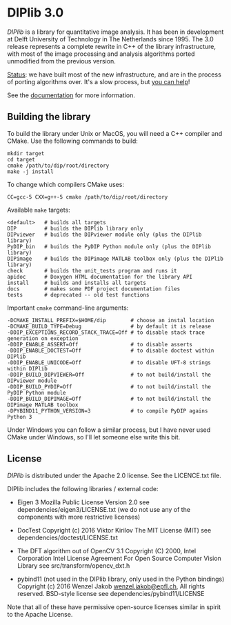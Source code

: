 # DIPlib 3.0

*DIPlib* is a library for quantitative image analysis. It has been in development
at Delft University of Technology in The Netherlands since 1995. The 3.0 release
represents a complete rewrite in C++ of the library infrastructure, with most of
the image processing and analysis algorithms ported unmodified from the previous
version.

[Status](https://diplib.github.io/diplib-docs/workplan.html):
we have built most of the new infrastructure, and are in the process of
porting algorithms over. It's a slow process, but
[you can help](https://diplib.github.io/diplib-docs/workplan.html)!

See the [documentation](https://diplib.github.io/diplib-docs/) for more information.

## Building the library

To build the library under Unix or MacOS, you will need a C++ compiler and CMake.
Use the following commands to build:

    mkdir target
    cd target
    cmake /path/to/dip/root/directory
    make -j install

To change which compilers CMake uses:

    CC=gcc-5 CXX=g++-5 cmake /path/to/dip/root/directory

Available `make` targets:

    <default>   # builds all targets
    DIP         # builds the DIPlib library only
    DIPviewer   # builds the DIPviewer module only (plus the DIPlib library)
    PyDIP_bin   # builds the PyDIP Python module only (plus the DIPlib library)
    DIPimage    # builds the DIPimage MATLAB toolbox only (plus the DIPlib library)
    check       # builds the unit_tests program and runs it
    apidoc      # Doxygen HTML documentation for the library API
    install     # builds and installs all targets
    docs        # makes some PDF project documentation files
    tests       # deprecated -- old test functions

Important `cmake` command-line arguments:

    -DCMAKE_INSTALL_PREFIX=$HOME/dip        # choose an instal location
    -DCMAKE_BUILD_TYPE=Debug                # by default it is release
    -DDIP_EXCEPTIONS_RECORD_STACK_TRACE=Off # to disable stack trace generation on exception
    -DDIP_ENABLE_ASSERT=Off                 # to disable asserts
    -DDIP_ENABLE_DOCTEST=Off                # to disable doctest within DIPlib
    -DDIP_ENABLE_UNICODE=Off                # to disable UFT-8 strings within DIPlib
    -DDIP_BUILD_DIPVIEWER=Off               # to not build/install the DIPviewer module
    -DDIP_BUILD_PYDIP=Off                   # to not build/install the PyDIP Python module
    -DDIP_BUILD_DIPIMAGE=Off                # to not build/install the DIPimage MATLAB toolbox
    -DPYBIND11_PYTHON_VERSION=3             # to compile PyDIP agains Python 3

Under Windows you can follow a similar process, but I have never used CMake under
Windows, so I'll let someone else write this bit.

## License

*DIPlib* is distributed under the Apache 2.0 license. See the LICENCE.txt file.

DIPlib includes the following libraries / external code:

- Eigen 3
  Mozilla Public License Version 2.0
  see dependencies/eigen3/LICENSE.txt
  (we do not use any of the components with more restrictive licenses)

- DocTest
  Copyright (c) 2016 Viktor Kirilov
  The MIT License (MIT)
  see dependencies/doctest/LICENSE.txt

- The DFT algorithm out of OpenCV 3.1
  Copyright (C) 2000, Intel Corporation
  Intel License Agreement For Open Source Computer Vision Library
  see src/transform/opencv_dxt.h

- pybind11 (not used in the DIPlib library, only used in the Python bindings)
  Copyright (c) 2016 Wenzel Jakob <wenzel.jakob@epfl.ch>, All rights reserved.
  BSD-style license
  see dependencies/pybind11/LICENSE

Note that all of these have permissive open-source licenses similar in spirit
to the Apache License.

